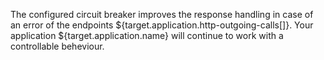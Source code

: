 The configured circuit breaker improves the response handling in case of an error of the endpoints ${target.application.http-outgoing-calls[]}. Your application ${target.application.name} will continue to work with a controllable beheviour.
